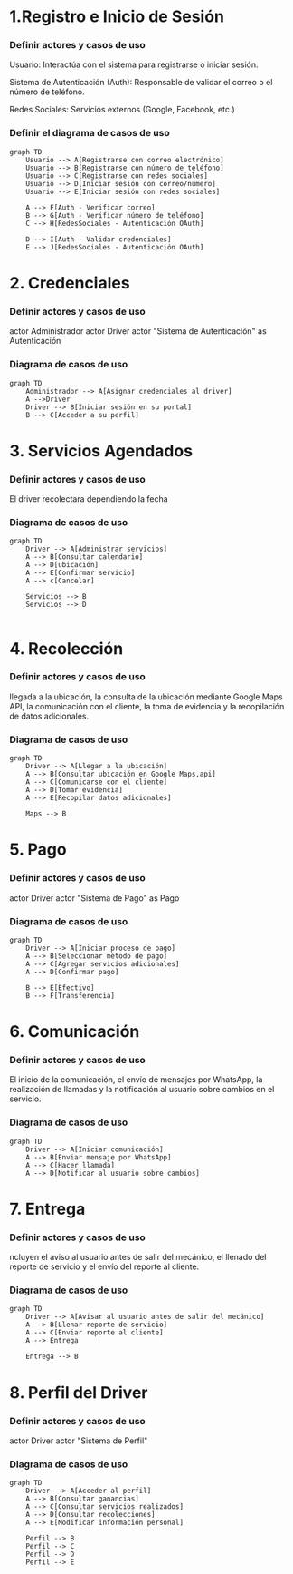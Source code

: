 # 1.Registro e Inicio de Sesión

### Definir actores y casos de uso
Usuario: Interactúa con el sistema para registrarse o iniciar sesión.

Sistema de Autenticación (Auth): Responsable de validar el correo o el número de teléfono.

Redes Sociales: Servicios externos (Google, Facebook, etc.)

### Definir el diagrama de casos de uso

```mermaid
graph TD
    Usuario --> A[Registrarse con correo electrónico]
    Usuario --> B[Registrarse con número de teléfono]
    Usuario --> C[Registrarse con redes sociales]
    Usuario --> D[Iniciar sesión con correo/número]
    Usuario --> E[Iniciar sesión con redes sociales]

    A --> F[Auth - Verificar correo]
    B --> G[Auth - Verificar número de teléfono]
    C --> H[RedesSociales - Autenticación OAuth]
    
    D --> I[Auth - Validar credenciales]
    E --> J[RedesSociales - Autenticación OAuth]
```
# 2. Credenciales

### Definir actores y casos de uso
actor Administrador
actor Driver
actor "Sistema de Autenticación" as Autenticación

### Diagrama de casos de uso

```mermaid
graph TD
    Administrador --> A[Asignar credenciales al driver]
    A -->Driver
    Driver --> B[Iniciar sesión en su portal]
    B --> C[Acceder a su perfil]

```
# 3. Servicios Agendados

### Definir actores y casos de uso
El driver recolectara dependiendo la fecha

### Diagrama de casos de uso

```mermaid
graph TD
    Driver --> A[Administrar servicios]
    A --> B[Consultar calendario]
    A --> D[ubicación]
    A --> E[Confirmar servicio]
    A --> c[Cancelar]

    Servicios --> B
    Servicios --> D
    
```

# 4. Recolección

### Definir actores y casos de uso
llegada a la ubicación, la consulta de la ubicación mediante Google Maps API, la comunicación con el cliente, la toma de evidencia y la recopilación de datos adicionales.

### Diagrama de casos de uso

```mermaid
graph TD
    Driver --> A[Llegar a la ubicación]
    A --> B[Consultar ubicación en Google Maps,api]
    A --> C[Comunicarse con el cliente]
    A --> D[Tomar evidencia]
    A --> E[Recopilar datos adicionales]

    Maps --> B

```
# 5. Pago

### Definir actores y casos de uso
actor Driver
actor "Sistema de Pago" as Pago

### Diagrama de casos de uso

```mermaid
graph TD
    Driver --> A[Iniciar proceso de pago]
    A --> B[Seleccionar método de pago]
    A --> C[Agregar servicios adicionales]
    A --> D[Confirmar pago]

    B --> E[Efectivo]
    B --> F[Transferencia]
```
# 6. Comunicación

### Definir actores y casos de uso
El inicio de la comunicación, el envío de mensajes por WhatsApp, la realización de llamadas y la notificación al usuario sobre cambios en el servicio.


### Diagrama de casos de uso

```mermaid
graph TD
    Driver --> A[Iniciar comunicación]
    A --> B[Enviar mensaje por WhatsApp]
    A --> C[Hacer llamada]
    A --> D[Notificar al usuario sobre cambios]
```
# 7. Entrega

### Definir actores y casos de uso
ncluyen el aviso al usuario antes de salir del mecánico, el llenado del reporte de servicio y el envío del reporte al cliente.

### Diagrama de casos de uso

```mermaid
graph TD
    Driver --> A[Avisar al usuario antes de salir del mecánico]
    A --> B[Llenar reporte de servicio]
    A --> C[Enviar reporte al cliente]
    A --> Entrega

    Entrega --> B
```
# 8. Perfil del Driver

### Definir actores y casos de uso
actor Driver
actor "Sistema de Perfil" 

### Diagrama de casos de uso

```mermaid
graph TD
    Driver --> A[Acceder al perfil]
    A --> B[Consultar ganancias]
    A --> C[Consultar servicios realizados]
    A --> D[Consultar recolecciones]
    A --> E[Modificar información personal]

    Perfil --> B
    Perfil --> C
    Perfil --> D
    Perfil --> E

